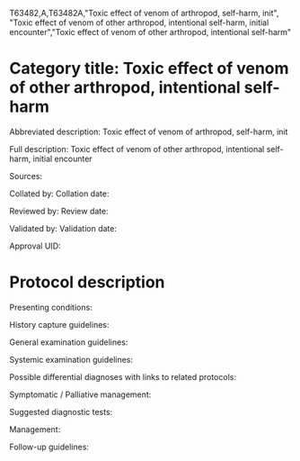 T63482,A,T63482A,"Toxic effect of venom of arthropod, self-harm, init", "Toxic effect of venom of other arthropod, intentional self-harm, initial encounter","Toxic effect of venom of other arthropod, intentional self-harm"
# Category title: Toxic effect of venom of other arthropod, intentional self-harm

Abbreviated description: Toxic effect of venom of arthropod, self-harm, init

Full description: Toxic effect of venom of other arthropod, intentional self-harm, initial encounter

Sources:

Collated by:
Collation date:

Reviewed by:
Review date:

Validated by:
Validation date:

Approval UID:

# Protocol description

Presenting conditions:

History capture guidelines:

General examination guidelines:

Systemic examination guidelines:

Possible differential diagnoses with links to related protocols:

Symptomatic / Palliative management:

Suggested diagnostic tests:

Management:

Follow-up guidelines:
